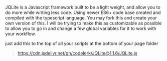 JQLite is a Javascript framework built to be a light weight, and allow you to do more while writing less code. Using newer ES6+ code base created and compiled with the typescript language. You may fork this and create your own version of this. I will be trying to make this as customizable as possible to allow you to go in and change a few global variables for it to work with your workflow.



just add this to the top of all your scripts at the bottom of your page folder 

> https://cdn.jsdelivr.net/gh/codelerk/JQLite@1.1.6/JQLite.js
